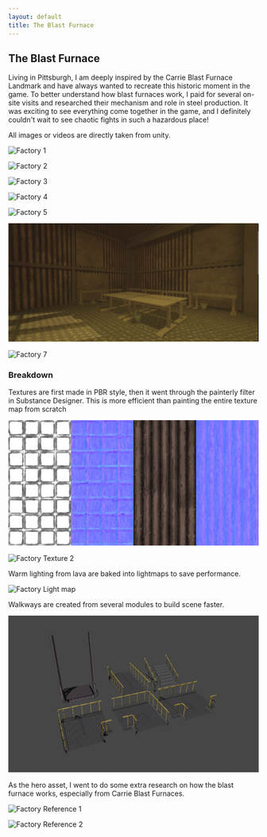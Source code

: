 ```yaml
---
layout: default
title: The Blast Furnace
---
```


<div class="one-column" markdown="1">

## The Blast Furnace

Living in Pittsburgh, I am deeply inspired by the Carrie Blast Furnace Landmark and have always wanted to recreate this historic moment in the game. To better understand how blast furnaces work, I paid for several on-site visits and researched their mechanism and role in steel production. It was exciting to see everything come together in the game, and I definitely couldn't wait to see chaotic fights in such a hazardous place!

All images or videos are directly taken from unity.

![Factory 1](/assets/images/AGD/Factory_1.png)

![Factory 2](/assets/images/AGD/Factory_2.png)

![Factory 3](/assets/images/AGD/Factory_3.png)

![Factory 4](/assets/images/AGD/Factory_4.png)

![Factory 5](/assets/images/AGD/Factory_5.png)

![Factory 6](/assets/images/AGD/Factory_6.png)

![Factory 7](/assets/images/AGD/Factory_7.png)

### Breakdown

Textures are first made in PBR style, then it went through the painterly filter in Substance Designer. This is more efficient than painting the entire texture map from scratch

![Factory Texture 1](/assets/images/AGD/Factory_texture_1.png)

![Factory Texture 2](/assets/images/AGD/Factory_texture_2.png)

Warm lighting from lava are baked into lightmaps to save performance.

![Factory Light map](/assets/images/AGD/Factory_lightmap.png)

Walkways are created from several modules to build scene faster.

![Factory Walkway module](/assets/images/AGD/Factory_modulesWalkway.png)

As the hero asset, I went to do some extra research on how the blast furnace works, especially from Carrie Blast Furnaces.

</div>

<div class="two-column" markdown="1">

![Factory Reference 1](/assets/images/AGD/Factory_ref_1.png)

![Factory Reference 2](/assets/images/AGD/Factory_ref_2.png)

</div>